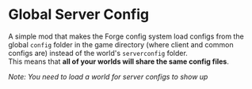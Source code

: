 # Global Server Config

A simple mod that makes the Forge config system load configs from the global `config` folder in the game directory (where client and common configs are) instead of the world's `serverconfig` folder.  
This means that **all of your worlds will share the same config files**.

*Note: You need to load a world for server configs to show up*
